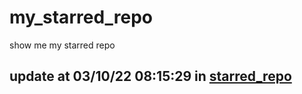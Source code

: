 # my_starred_repo
show me my starred repo

update at 03/10/22 08:15:29 in [starred_repo](./index.html)
---

